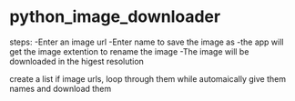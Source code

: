 # python_image_downloader

steps:
-Enter an image url 
-Enter name to save the image as 
-the app will get the image extention to rename the image
-The image will be downloaded in the higest resolution



create a list if image urls, loop through them while automaically give them names and download them